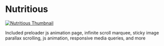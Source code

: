 # Nutritious

[![Nutritious Thumbnail](https://cdn.discordapp.com/attachments/1097120756070109194/1144913256188739725/image.png)](https://www.youtube.com/watch?v=4H7mRH9Zdh0 "Nutritious Video")

Included preloader js animation page, infinite scroll marquee, sticky image parallax scrolling, js animation, responsive media queries, and more
